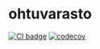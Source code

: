 # ohtuvarasto

[![CI badge](https://github.com/jobatabs/ohtuvarasto/workflows/CI/badge.svg)](https://github.com/jobatabs/ohtuvarasto/actions)
[![codecov](https://codecov.io/github/jobatabs/ohtuvarasto/graph/badge.svg?token=AS8GQ4092X)](https://codecov.io/github/jobatabs/ohtuvarasto)
